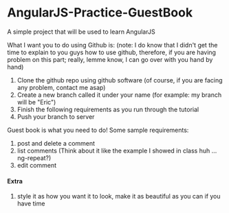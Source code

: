 AngularJS-Practice-GuestBook
============================

A simple project that will be used to learn AngularJS

What I want you to do using Github is:
(note: I do know that I didn't get the time to explain to you guys how to use github, therefore, if you are having problem on this part; really, lemme know, I can go over with you hand by hand)

1. Clone the github repo using github software (of course, if you are facing any problem, contact me asap)
2. Create a new branch called it under your name (for example: my branch will be "Eric")
3. Finish the following requirements as you run through the tutorial
4. Push your branch to server

Guest book is what you need to do!
Some sample requirements:

1. post and delete a comment
2. list comments (Think about it like the example I showed in class huh ... ng-repeat?)
3. edit comment

#### Extra
1. style it as how you want it to look, make it as beautiful as you can if you have time
